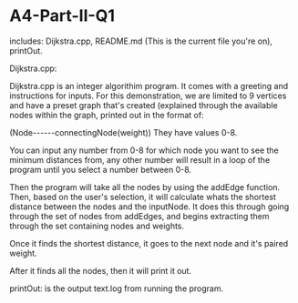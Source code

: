 # A4-Part-II-Q1
includes: Dijkstra.cpp, README.md (This is the current file you're on), printOut.

Dijkstra.cpp:

Dijkstra.cpp is an integer algorithim program. It comes with a greeting and instructions for inputs.
For this demonstration, we are limited to 9 vertices and have a preset graph that's created (explained through the available nodes within the graph, printed out in the format of:

(Node------connectingNode(weight))
They have values 0-8. 

You can input any number from 0-8 for which node you want to see the minimum distances from, any other number will result in a loop of the program until you select a number between 0-8.

Then the program will take all the nodes by using the addEdge function. Then, based on the user's selection, it will calculate whats the shortest distance between the nodes and the inputNode.
It does this through going through the set of nodes from addEdges, and begins extracting them through the set containing nodes and weights.

Once it finds the shortest distance, it goes to the next node and it's paired weight.

After it finds all the nodes, then it will print it out.

printOut: is the output text.log from running the program.
